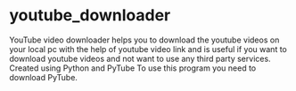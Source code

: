 # youtube_downloader
YouTube video downloader helps you to download the youtube videos on your local pc with the help of youtube video link and is useful if you want to download youtube videos and not want to use any third party services.
Created using Python and PyTube
To use this program you need to download PyTube.
